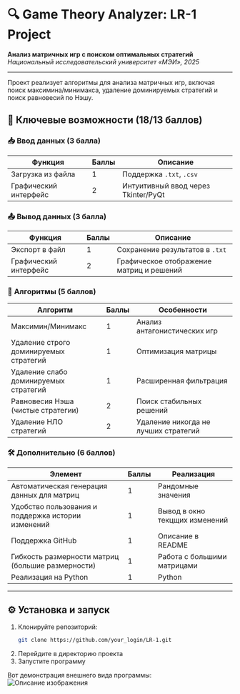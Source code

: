 # 🔍 Game Theory Analyzer: LR-1 Project

**Анализ матричных игр с поиском оптимальных стратегий**  
*Национальный исследовательский университет «МЭИ», 2025*  

---

Проект реализует алгоритмы для анализа матричных игр, включая поиск максимина/минимакса, удаление доминируемых стратегий и поиск равновесий по Нэшу.

## 🌟 Ключевые возможности (18/13 баллов)

### 📥 **Ввод данных** (3 балла)
| Функция               | Баллы | Описание                          |
|------------------------|-------|-----------------------------------|
| Загрузка из файла      | 1     | Поддержка `.txt`, `.csv`          |
| Графический интерфейс  | 2     | Интуитивный ввод через Tkinter/PyQt |

### 📤 **Вывод данных** (3 балла)
| Функция                   | Баллы | Описание                                 |
|---------------------------|-------|------------------------------------------|
| Экспорт в файл            | 1     | Сохранение результатов в `.txt`          |
| Графический интерфейс     | 2     | Графическое отображение матриц и решений |

### 🧠 **Алгоритмы** (5 баллов)
| Алгоритм                                 | Баллы | Особенности                         |
|------------------------------------------|-------|-------------------------------------|
| Максимин/Минимакс                        | 1     | Анализ антагонистических игр        |
| Удаление строго доминируемых стратегий   | 1     | Оптимизация матрицы                 |
| Удаление слабо доминируемых стратегий    | 1     | Расширенная фильтрация              |
| Равновесия Нэша (чистые стратегии)       | 2     | Поиск стабильных решений            |
| Удаление НЛО стратегий                   | 2     | Удаление никогда не лучших стратегий|

### 🛠 **Дополнительно** (6 баллов)
| Элемент                                            | Баллы | Реализация                      |
|----------------------------------------------------|-------|---------------------------------|
| Автоматическая генерация данных для матриц         | 1     | Рандомные значения              |
| Удобство пользования и поддержка истории изменений | 1     | Вывод в окно текцщих изменений  |
| Поддержка GitHub                                   | 1     | Описание в README               |
| Гибкость размерности матриц (большие размерности)  | 1     | Работа с большими матрицами     |
| Реализация на Python                               | 1     | Python                          |

---

## ⚙️ Установка и запуск
1. Клонируйте репозиторий:
   ```bash
   git clone https://github.com/your_login/LR-1.git
2. Перейдите в директорию проекта
3. Запустите программу

Вот демонстрация внешнего вида программы:
![Описание изображения](1.png)



